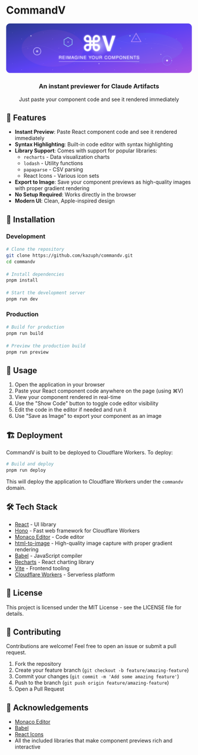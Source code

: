 # CommandV

<div align="center">
  <img src="https://raw.githubusercontent.com/kazuph/commandv/main/public/commandv-banner.svg" alt="CommandV Banner" width="600">
  <h3>An instant previewer for Claude Artifacts</h3>
  <p>Just paste your component code and see it rendered immediately</p>
</div>

## 🚀 Features

- **Instant Preview**: Paste React component code and see it rendered immediately
- **Syntax Highlighting**: Built-in code editor with syntax highlighting
- **Library Support**: Comes with support for popular libraries:
  - `recharts` - Data visualization charts
  - `lodash` - Utility functions
  - `papaparse` - CSV parsing
  - React Icons - Various icon sets
- **Export to Image**: Save your component previews as high-quality images with proper gradient rendering
- **No Setup Required**: Works directly in the browser
- **Modern UI**: Clean, Apple-inspired design

## 🔧 Installation

### Development

```bash
# Clone the repository
git clone https://github.com/kazuph/commandv.git
cd commandv

# Install dependencies
pnpm install

# Start the development server
pnpm run dev
```

### Production

```bash
# Build for production
pnpm run build

# Preview the production build
pnpm run preview
```

## 📖 Usage

1. Open the application in your browser
2. Paste your React component code anywhere on the page (using ⌘V)
3. View your component rendered in real-time
4. Use the "Show Code" button to toggle code editor visibility
5. Edit the code in the editor if needed and run it
6. Use "Save as Image" to export your component as an image

## 🏗️ Deployment

CommandV is built to be deployed to Cloudflare Workers. To deploy:

```bash
# Build and deploy
pnpm run deploy
```

This will deploy the application to Cloudflare Workers under the `commandv` domain.

## 🛠️ Tech Stack

- [React](https://reactjs.org/) - UI library
- [Hono](https://hono.dev/) - Fast web framework for Cloudflare Workers
- [Monaco Editor](https://microsoft.github.io/monaco-editor/) - Code editor
- [html-to-image](https://github.com/bubkoo/html-to-image) - High-quality image capture with proper gradient rendering
- [Babel](https://babeljs.io/) - JavaScript compiler
- [Recharts](https://recharts.org/) - React charting library
- [Vite](https://vitejs.dev/) - Frontend tooling
- [Cloudflare Workers](https://workers.cloudflare.com/) - Serverless platform

## 📄 License

This project is licensed under the MIT License - see the LICENSE file for details.

## 👥 Contributing

Contributions are welcome! Feel free to open an issue or submit a pull request.

1. Fork the repository
2. Create your feature branch (`git checkout -b feature/amazing-feature`)
3. Commit your changes (`git commit -m 'Add some amazing feature'`)
4. Push to the branch (`git push origin feature/amazing-feature`)
5. Open a Pull Request

## 🙏 Acknowledgements

- [Monaco Editor](https://microsoft.github.io/monaco-editor/)
- [Babel](https://babeljs.io/)
- [React Icons](https://react-icons.github.io/react-icons/)
- All the included libraries that make component previews rich and interactive
